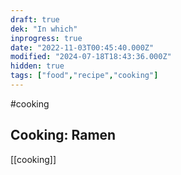 ```yaml
---
draft: true
dek: "In which"
inprogress: true
date: "2022-11-03T00:45:40.000Z"
modified: "2024-07-18T18:43:36.000Z"
hidden: true
tags: ["food","recipe","cooking"]
---
```

#cooking

## Cooking: Ramen

[[cooking]]
